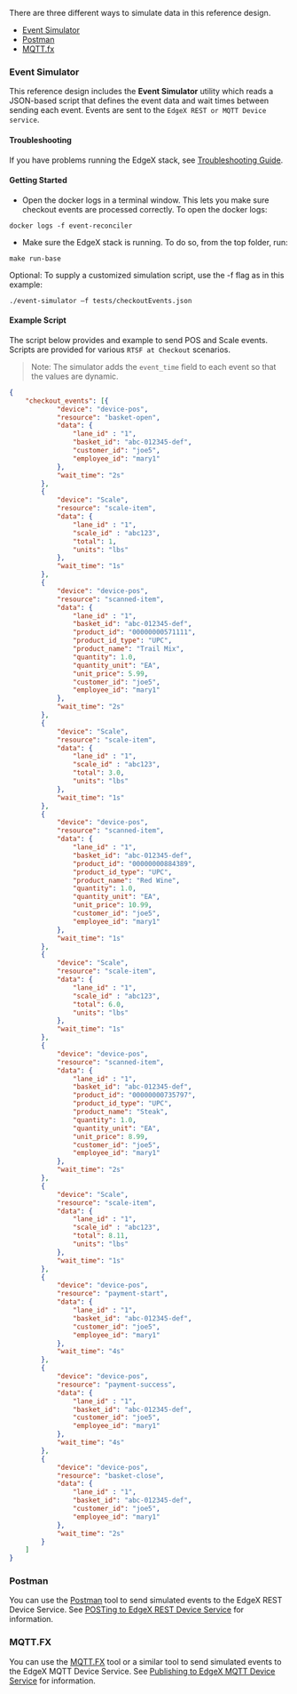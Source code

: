 There are three different ways to simulate data in this reference design.

- [Event Simulator](#event-simulator)
- [Postman](#postman)
- [MQTT.fx](#mqtt.fx)


### Event Simulator

This reference design includes the **Event Simulator** utility which reads a JSON-based script that defines the event data and wait times between sending each event. Events are sent to the `EdgeX REST or MQTT Device service`. 


#### Troubleshooting
If you have problems running the EdgeX stack, see [Troubleshooting Guide](#troubleshooting-guide).

#### Getting Started

- Open the docker logs in a terminal window. This lets you make sure checkout events are processed correctly. To open the docker logs:
```
docker logs -f event-reconciler
```
- Make sure the EdgeX stack is running. To do so, from the top folder, run:
```
make run-base
``` 

Optional: To supply a customized simulation script, use the -f flag as in this example: 
```
./event-simulator –f tests/checkoutEvents.json
``` 
   
#### Example Script

The script below provides and example to send POS and Scale events. Scripts are provided for various `RTSF at Checkout` scenarios.

> Note: The simulator adds the `event_time` field to each event so that the values are dynamic.

``` json
{
    "checkout_events": [{
            "device": "device-pos",
            "resource": "basket-open",
            "data": {
                "lane_id" : "1",
                "basket_id": "abc-012345-def",
                "customer_id": "joe5",
                "employee_id": "mary1"
            },
            "wait_time": "2s"
        },
        {
            "device": "Scale",
            "resource": "scale-item",
            "data": {
                "lane_id" : "1",
                "scale_id" : "abc123",
                "total": 1,
                "units": "lbs"
            },
            "wait_time": "1s"
        },
        {
            "device": "device-pos",
            "resource": "scanned-item",
            "data": {
                "lane_id" : "1",
                "basket_id": "abc-012345-def",
                "product_id": "00000000571111",
                "product_id_type": "UPC",
                "product_name": "Trail Mix",
                "quantity": 1.0,
                "quantity_unit": "EA",
                "unit_price": 5.99,
                "customer_id": "joe5",
                "employee_id": "mary1"
            },
            "wait_time": "2s"
        },
        {
            "device": "Scale",
            "resource": "scale-item",
            "data": {
                "lane_id" : "1",
                "scale_id" : "abc123",
                "total": 3.0,
                "units": "lbs"
            },
            "wait_time": "1s"
        },
        {
            "device": "device-pos",
            "resource": "scanned-item",
            "data": {
                "lane_id" : "1",
                "basket_id": "abc-012345-def",
                "product_id": "00000000884389",
                "product_id_type": "UPC",
                "product_name": "Red Wine",
                "quantity": 1.0,
                "quantity_unit": "EA",
                "unit_price": 10.99,
                "customer_id": "joe5",
                "employee_id": "mary1"
            },
            "wait_time": "1s"
        },
        {
            "device": "Scale",
            "resource": "scale-item",
            "data": {
                "lane_id" : "1",
                "scale_id" : "abc123",
                "total": 6.0,
                "units": "lbs"
            },
            "wait_time": "1s"
        },
        {
            "device": "device-pos",
            "resource": "scanned-item",
            "data": {
                "lane_id" : "1",
                "basket_id": "abc-012345-def",
                "product_id": "00000000735797",
                "product_id_type": "UPC",
                "product_name": "Steak",
                "quantity": 1.0,
                "quantity_unit": "EA",
                "unit_price": 8.99,
                "customer_id": "joe5",
                "employee_id": "mary1"
            },
            "wait_time": "2s"
        },
        {
            "device": "Scale",
            "resource": "scale-item",
            "data": {
                "lane_id" : "1",
                "scale_id" : "abc123",
                "total": 8.11,
                "units": "lbs"
            },
            "wait_time": "1s"
        },
        {
            "device": "device-pos",
            "resource": "payment-start",
            "data": {
                "lane_id" : "1",
                "basket_id": "abc-012345-def",
                "customer_id": "joe5",
                "employee_id": "mary1"
            },
            "wait_time": "4s"
        },
        {
            "device": "device-pos",
            "resource": "payment-success",
            "data": {
                "lane_id" : "1",
                "basket_id": "abc-012345-def",
                "customer_id": "joe5",
                "employee_id": "mary1"
            },
            "wait_time": "4s"
        },
        {
            "device": "device-pos",
            "resource": "basket-close",
            "data": {
                "lane_id" : "1",
                "basket_id": "abc-012345-def",
                "customer_id": "joe5",
                "employee_id": "mary1"
            },
            "wait_time": "2s"
        }
    ]
}
```

### Postman 

You can use the [Postman](https://www.getpostman.com/) tool to send simulated events to the EdgeX REST Device Service. See [POSTing to EdgeX REST Device Service](../device_services.md#posting-to-edgex-rest-device-service) for information.

### MQTT.FX

You can use the [MQTT.FX](https://mqttfx.jensd.de/) tool or a similar tool to send simulated events to the EdgeX MQTT Device Service. See [Publishing to EdgeX MQTT Device Service](../device_services.md#publishing-to-edgex-mqtt-device-service) for information.



